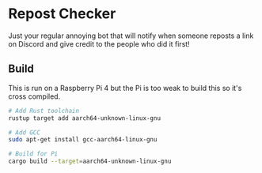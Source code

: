 # Repost Checker

Just your regular annoying bot that will notify when someone reposts a link on
Discord and give credit to the people who did it first!

## Build

This is run on a Raspberry Pi 4 but the Pi is too weak to build this so it's
cross compiled.

```sh
# Add Rust toolchain
rustup target add aarch64-unknown-linux-gnu

# Add GCC
sudo apt-get install gcc-aarch64-linux-gnu

# Build for Pi
cargo build --target=aarch64-unknown-linux-gnu
```
